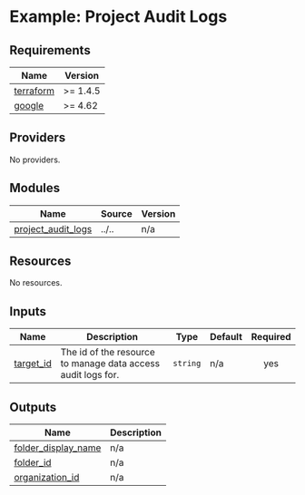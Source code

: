 
<!-- BEGINNING OF PRE-COMMIT-TERRAFORM DOCS HOOK -->
# Example: Project Audit Logs

## Requirements

| Name | Version |
|------|---------|
| <a name="requirement_terraform"></a> [terraform](#requirement\_terraform) | >= 1.4.5 |
| <a name="requirement_google"></a> [google](#requirement\_google) | >= 4.62 |

## Providers

No providers.

## Modules

| Name | Source | Version |
|------|--------|---------|
| <a name="module_project_audit_logs"></a> [project\_audit\_logs](#module\_project\_audit\_logs) | ../.. | n/a |

## Resources

No resources.

## Inputs

| Name | Description | Type | Default | Required |
|------|-------------|------|---------|:--------:|
| <a name="input_target_id"></a> [target\_id](#input\_target\_id) | The id of the resource to manage data access audit logs for. | `string` | n/a | yes |

## Outputs

| Name | Description |
|------|-------------|
| <a name="output_folder_display_name"></a> [folder\_display\_name](#output\_folder\_display\_name) | n/a |
| <a name="output_folder_id"></a> [folder\_id](#output\_folder\_id) | n/a |
| <a name="output_organization_id"></a> [organization\_id](#output\_organization\_id) | n/a |
<!-- END OF PRE-COMMIT-TERRAFORM DOCS HOOK -->
